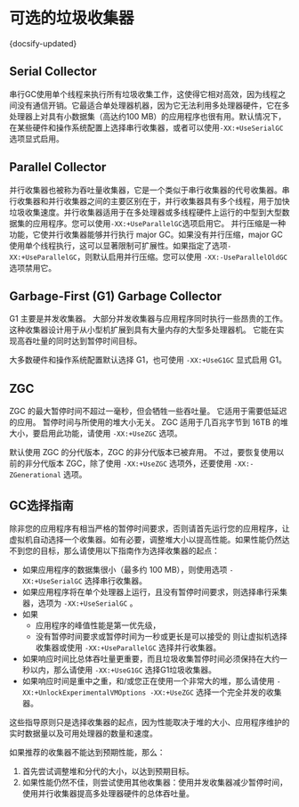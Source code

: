 # 可选的垃圾收集器
{docsify-updated}

## Serial Collector
串行GC使用单个线程来执行所有垃圾收集工作，这使得它相对高效，因为线程之间没有通信开销。它最适合单处理器机器，因为它无法利用多处理器硬件，它在多处理器上对具有小数据集（高达约100 MB）的应用程序也很有用。默认情况下，在某些硬件和操作系统配置上选择串行收集器，或者可以使用`-XX:+UseSerialGC`选项显式启用。

## Parallel Collector
并行收集器也被称为吞吐量收集器，它是一个类似于串行收集器的代号收集器。串行收集器和并行收集器之间的主要区别在于，并行收集器具有多个线程，用于加快垃圾收集速度。并行收集器适用于在多处理器或多线程硬件上运行的中型到大型数据集的应用程序。您可以使用`-XX:+UseParallelGC`选项启用它。
并行压缩是一种功能，它使并行收集器能够并行执行 major GC。如果没有并行压缩，major GC 使用单个线程执行，这可以显著限制可扩展性。如果指定了选项`-XX:+UseParallelGC`，则默认启用并行压缩。您可以使用 `-XX:-UseParallelOldGC` 选项禁用它。


## Garbage-First (G1) Garbage Collector
G1 主要是并发收集器。 大部分并发收集器与应用程序同时执行一些昂贵的工作。 这种收集器设计用于从小型机扩展到具有大量内存的大型多处理器机。 它能在实现高吞吐量的同时达到暂停时间目标。

大多数硬件和操作系统配置默认选择 G1，也可使用 `-XX:+UseG1GC` 显式启用 G1。

## ZGC
ZGC 的最大暂停时间不超过一毫秒，但会牺牲一些吞吐量。 它适用于需要低延迟的应用。 暂停时间与所使用的堆大小无关。 ZGC 适用于几百兆字节到 16TB 的堆大小，要启用此功能，请使用 `-XX:+UseZGC` 选项。

默认使用 ZGC 的分代版本，ZGC 的非分代版本已被弃用。 不过，要恢复使用以前的非分代版本 ZGC，除了使用 `-XX:+UseZGC` 选项外，还要使用 `-XX:-ZGenerational` 选项。

## GC选择指南
除非您的应用程序有相当严格的暂停时间要求，否则请首先运行您的应用程序，让虚拟机自动选择一个收集器。如有必要，调整堆大小以提高性能。如果性能仍然达不到您的目标，那么请使用以下指南作为选择收集器的起点：

+ 如果应用程序的数据集很小（最多约 100 MB），则使用选项 `-XX:+UseSerialGC` 选择串行收集器。
+ 如果应用程序将在单个处理器上运行，且没有暂停时间要求，则选择串行采集器，选项为 `-XX:+UseSerialGC` 。
+ 如果
  + 应用程序的峰值性能是第一优先级，
  + 没有暂停时间要求或暂停时间为一秒或更长是可以接受的
  则让虚拟机选择收集器或使用 `-XX:+UseParallelGC` 选择并行收集器。
+ 如果响应时间比总体吞吐量更重要，而且垃圾收集暂停时间必须保持在大约一秒以内，那么请使用 `-XX:+UseG1GC` 选择G1垃圾收集器。
+ 如果响应时间是重中之重，和/或您正在使用一个非常大的堆，那么请使用 `-XX:+UnlockExperimentalVMOptions -XX:+UseZGC` 选择一个完全并发的收集器。

这些指导原则只是选择收集器的起点，因为性能取决于堆的大小、应用程序维护的实时数据量以及可用处理器的数量和速度。

如果推荐的收集器不能达到预期性能，那么：
1. 首先尝试调整堆和分代的大小，以达到预期目标。
2. 如果性能仍然不佳，则尝试使用其他收集器：使用并发收集器减少暂停时间，使用并行收集器提高多处理器硬件的总体吞吐量。